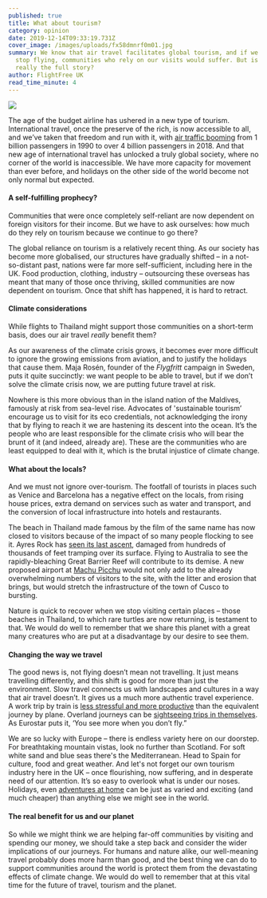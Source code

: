 ```yaml
---
published: true
title: What about tourism?
category: opinion
date: 2019-12-14T09:33:19.731Z
cover_image: /images/uploads/fx58dmnrf0m01.jpg
summary: We know that air travel facilitates global tourism, and if we were to
  stop flying, communities who rely on our visits would suffer. But is that
  really the full story?
author: FlightFree UK
read_time_minute: 4
---
```

![](/images/uploads/fx58dmnrf0m01.jpg)

The age of the budget airline has ushered in a new type of tourism. International travel, once the preserve of the rich, is now accessible to all, and we’ve taken that freedom and run with it, with [air traffic booming](https://data.worldbank.org/indicator/IS.AIR.PSGR?end=2018&start=1990) from 1 billion passengers in 1990 to over 4 billion passengers in 2018. And that new age of international travel has unlocked a truly global society, where no corner of the world is inaccessible. We have more capacity for movement than ever before, and holidays on the other side of the world become not only normal but expected. 

#### A self-fulfilling prophecy?

Communities that were once completely self-reliant are now dependent on foreign visitors for their income. But we have to ask ourselves: how much do they rely on tourism because we continue to go there? 

The global reliance on tourism is a relatively recent thing. As our society has become more globalised, our structures have gradually shifted – in a not-so-distant past, nations were far more self-sufficient, including here in the UK. Food production, clothing, industry – outsourcing these overseas has meant that many of those once thriving, skilled communities are now dependent on tourism. Once that shift has happened, it is hard to retract.

#### Climate considerations

While flights to Thailand might support those communities on a short-term basis, does our air travel *really* benefit them? 

As our awareness of the climate crisis grows, it becomes ever more difficult to ignore the growing emissions from aviation, and to justify the holidays that cause them. Maja Rosén, founder of the *Flygfritt* campaign in Sweden, puts it quite succinctly: we want people to be able to travel, but if we don’t solve the climate crisis now, we are putting future travel at risk. 

Nowhere is this more obvious than in the island nation of the Maldives, famously at risk from sea-level rise. Advocates of 'sustainable tourism’ encourage us to visit for its eco credentials, not acknowledging the irony that by flying to reach it we are hastening its descent into the ocean. It’s the people who are least responsible for the climate crisis who will bear the brunt of it (and indeed, already are). These are the communities who are least equipped to deal with it, which is the brutal injustice of climate change. 

#### What about the locals?

And we must not ignore over-tourism. The footfall of tourists in places such as Venice and Barcelona has a negative effect on the locals, from rising house prices, extra demand on services such as water and transport, and the conversion of local infrastructure into hotels and restaurants.

The beach in Thailand made famous by the film of the same name has now closed to visitors because of the impact of so many people flocking to see it. Ayres Rock has [seen its last ascent](https://www.independent.co.uk/travel/news-and-advice/uluru-ban-tourists-climb-ayers-rock-australia-aboriginals-sacred-site-a8030861.html), damaged from hundreds of thousands of feet tramping over its surface. Flying to Australia to see the rapidly-bleaching Great Barrier Reef will contribute to its demise. A new proposed airport at [Machu Picchu](https://flightfree.co.uk/post/tossing-out-my-bucket-list/) would not only add to the already overwhelming numbers of visitors to the site, with the litter and erosion that brings, but would stretch the infrastructure of the town of Cusco to bursting.

Nature is quick to recover when we stop visiting certain places – those beaches in Thailand, to which rare turtles are now returning, is testament to that. We would do well to remember that we share this planet with a great many creatures who are put at a disadvantage by our desire to see them.

#### Changing the way we travel

The good news is, not flying doesn’t mean not travelling. It just means travelling differently, and this shift is good for more than just the environment. Slow travel connects us with landscapes and cultures in a way that air travel doesn’t. It gives us a much more authentic travel experience. A work trip by train is [less stressful and more productive](https://flightfree.co.uk/post/london-to-leverkusen-by-train-in-an-afternoon/) than the equivalent journey by plane. Overland journeys can be [sightseeing trips in themselves](https://flightfree.co.uk/post/overnight-by-coach/). As Eurostar puts it, ‘You see more when you don’t fly.”

We are so lucky with Europe – there is endless variety here on our doorstep. For breathtaking mountain vistas, look no further than Scotland. For soft white sand and blue seas there's the Mediterranean. Head to Spain for culture, food and great weather. And let's not forget our own tourism industry here in the UK – once flourishing, now suffering, and in desperate need of our attention. It’s so easy to overlook what is under our noses. Holidays, even [adventures at home](https://flightfree.co.uk/post/a-very-british-adventure/) can be just as varied and exciting (and much cheaper) than anything else we might see in the world. 

#### The real benefit for us and our planet

So while we might think we are helping far-off communities by visiting and spending our money, we should take a step back and consider the wider implications of our journeys. For humans and nature alike, our well-meaning travel probably does more harm than good, and the best thing we can do to support communities around the world is protect them from the devastating effects of climate change. We would do well to remember that at this vital time for the future of travel, tourism and the planet.